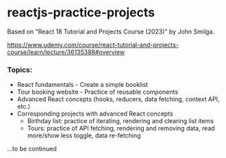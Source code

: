 # reactjs-practice-projects

Based on "React 18 Tutorial and Projects Course (2023)" by John Smilga.

https://www.udemy.com/course/react-tutorial-and-projects-course/learn/lecture/36135388#overview

### Topics:

- React fundamentals - Create a simple booklist
- Tour booking website - Practice of reusable components
- Advanced React concepts (hooks, reducers, data fetching, context API, etc.)
- Corresponding projects with advanced React concepts
    - Birthday list: practice of iterating, rendering and clearing list items
    - Tours: practice of API fetching, rendering and removing data, read more/show less toggle, data re-fetching

...to be continued 
